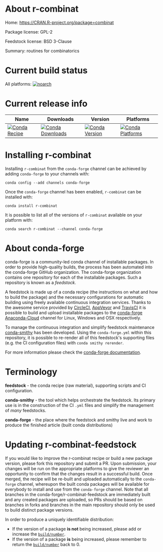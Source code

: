 About r-combinat
================

Home: https://CRAN.R-project.org/package=combinat

Package license: GPL-2

Feedstock license: BSD 3-Clause

Summary: routines for combinatorics



Current build status
====================

All platforms:
[![noarch](https://img.shields.io/circleci/project/github/conda-forge/r-combinat-feedstock/master.svg?label=noarch)](https://circleci.com/gh/conda-forge/r-combinat-feedstock)

Current release info
====================

| Name | Downloads | Version | Platforms |
| --- | --- | --- | --- |
| [![Conda Recipe](https://img.shields.io/badge/recipe-r--combinat-green.svg)](https://anaconda.org/conda-forge/r-combinat) | [![Conda Downloads](https://img.shields.io/conda/dn/conda-forge/r-combinat.svg)](https://anaconda.org/conda-forge/r-combinat) | [![Conda Version](https://img.shields.io/conda/vn/conda-forge/r-combinat.svg)](https://anaconda.org/conda-forge/r-combinat) | [![Conda Platforms](https://img.shields.io/conda/pn/conda-forge/r-combinat.svg)](https://anaconda.org/conda-forge/r-combinat) |

Installing r-combinat
=====================

Installing `r-combinat` from the `conda-forge` channel can be achieved by adding `conda-forge` to your channels with:

```
conda config --add channels conda-forge
```

Once the `conda-forge` channel has been enabled, `r-combinat` can be installed with:

```
conda install r-combinat
```

It is possible to list all of the versions of `r-combinat` available on your platform with:

```
conda search r-combinat --channel conda-forge
```


About conda-forge
=================

conda-forge is a community-led conda channel of installable packages.
In order to provide high-quality builds, the process has been automated into the
conda-forge GitHub organization. The conda-forge organization contains one repository
for each of the installable packages. Such a repository is known as a *feedstock*.

A feedstock is made up of a conda recipe (the instructions on what and how to build
the package) and the necessary configurations for automatic building using freely
available continuous integration services. Thanks to the awesome service provided by
[CircleCI](https://circleci.com/), [AppVeyor](https://www.appveyor.com/)
and [TravisCI](https://travis-ci.org/) it is possible to build and upload installable
packages to the [conda-forge](https://anaconda.org/conda-forge)
[Anaconda-Cloud](https://anaconda.org/) channel for Linux, Windows and OSX respectively.

To manage the continuous integration and simplify feedstock maintenance
[conda-smithy](https://github.com/conda-forge/conda-smithy) has been developed.
Using the ``conda-forge.yml`` within this repository, it is possible to re-render all of
this feedstock's supporting files (e.g. the CI configuration files) with ``conda smithy rerender``.

For more information please check the [conda-forge documentation](https://conda-forge.org/docs/).

Terminology
===========

**feedstock** - the conda recipe (raw material), supporting scripts and CI configuration.

**conda-smithy** - the tool which helps orchestrate the feedstock.
                   Its primary use is in the construction of the CI ``.yml`` files
                   and simplify the management of *many* feedstocks.

**conda-forge** - the place where the feedstock and smithy live and work to
                  produce the finished article (built conda distributions)


Updating r-combinat-feedstock
=============================

If you would like to improve the r-combinat recipe or build a new
package version, please fork this repository and submit a PR. Upon submission,
your changes will be run on the appropriate platforms to give the reviewer an
opportunity to confirm that the changes result in a successful build. Once
merged, the recipe will be re-built and uploaded automatically to the
`conda-forge` channel, whereupon the built conda packages will be available for
everybody to install and use from the `conda-forge` channel.
Note that all branches in the conda-forge/r-combinat-feedstock are
immediately built and any created packages are uploaded, so PRs should be based
on branches in forks and branches in the main repository should only be used to
build distinct package versions.

In order to produce a uniquely identifiable distribution:
 * If the version of a package **is not** being increased, please add or increase
   the [``build/number``](https://conda.io/docs/user-guide/tasks/build-packages/define-metadata.html#build-number-and-string).
 * If the version of a package **is** being increased, please remember to return
   the [``build/number``](https://conda.io/docs/user-guide/tasks/build-packages/define-metadata.html#build-number-and-string)
   back to 0.
